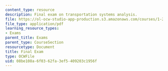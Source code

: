 ```yaml
---
content_type: resource
description: Final exam on transportation systems analysis.
file: https://ol-ocw-studio-app-production.s3.amazonaws.com/courses/1-201j-transportation-systems-analysis-demand-and-economics-fall-2008/08be108a6f0362fa3ef5409203c1956f_MIT1_201JF08_final.pdf
file_type: application/pdf
learning_resource_types:
- Exams
parent_title: Exams
parent_type: CourseSection
resourcetype: Document
title: Final Exam
type: OCWFile
uid: 08be108a-6f03-62fa-3ef5-409203c1956f
---
```

